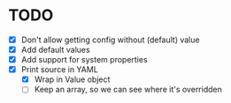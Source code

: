 # TODO

* [x] Don't allow getting config without (default) value
* [x] Add default values
* [x] Add support for system properties
* [x] Print source in YAML
  * [x] Wrap in Value object
  * [ ] Keep an array, so we can see where it's overridden